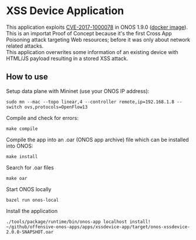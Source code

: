 # XSS Device Application

This application exploits [CVE-2017-1000078](https://cve.mitre.org/cgi-bin/cvename.cgi?name=CVE-2017-1000078) in ONOS 1.9.0 ([docker image](https://hub.docker.com/layers/onosproject/onos/1.9.0/images/sha256-15736a6740918e9dd7df2dd1287ee52e22be5ad45ba8b6c4400afeca9a66ff51)).  
This is an importat Proof of Concept because it's the first Cross App Poisoning attack targeting Web resources; before it was only about network related attacks.  
This application overwrites some information of an existing device with HTML/JS payload resulting in a stored XSS attack.

How to use
-----

Setup data plane with Mininet (use your ONOS IP address):

```console
sudo mn --mac --topo linear,4 --controller remote,ip=192.168.1.8 --switch ovs,protocols=OpenFlow13
```

Compile and check for errors:

```console
make compile
```

Compile the app into an .oar (ONOS app archive) file which can be installed into ONOS:

```console
make install
```

Search for .oar files

```console
make oar
```

Start ONOS locally

```console
bazel run onos-local
```

Install the application

```console
./tools/package/runtime/bin/onos-app localhost install! ~/github/offensive-onos-apps/apps/xssdevice-app/target/onos-xssdevice-2.0.0-SNAPSHOT.oar
```
